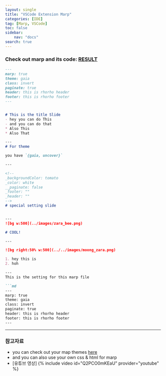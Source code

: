 ```yaml
---
layout: single
title: "VSCode Extension Marp"
categories: [IDE]
tag: [Marp, VSCode]
toc: false
sidebar:
    nav: "docs"
search: true
---
```


### Check out marp and its code:  [RESULT](../../assets/files/marp.html)

```markdown
---
marp: true
theme: gaia
class: invert
paginate: true
header: this is rhorho header 
footer: this is rhorho footer
---


# This is the title Slide 
- hey you can do This
- and you can do that
* Also This
* Also That

---
# For theme 

you have `{gaia, uncover}`

---

<!--
_backgroundColor: tomato
_color: white
__paginate: false
_footer: ""
_header: ""
-->
# special setting slide


---
![bg w:500](../images/zara_bee.png)

# COOL!

--- 

![bg right:50% w:500](../../images/moong_zara.png)

1. hey this is 
2. hoh

---
This is the setting for this marp file 

```md
---
marp: true
theme: gaia
class: invert
paginate: true
header: this is rhorho header 
footer: this is rhorho footer
--- 
```


---
### 참고자료 
- you can check out your map themes [here](https://github.com/topics/marp-themes)
- and you can also use your own css & html for marp
- [유튜브 영상] {% include video id="Q2PCO0mKEaU" provider="youtube" %}
    